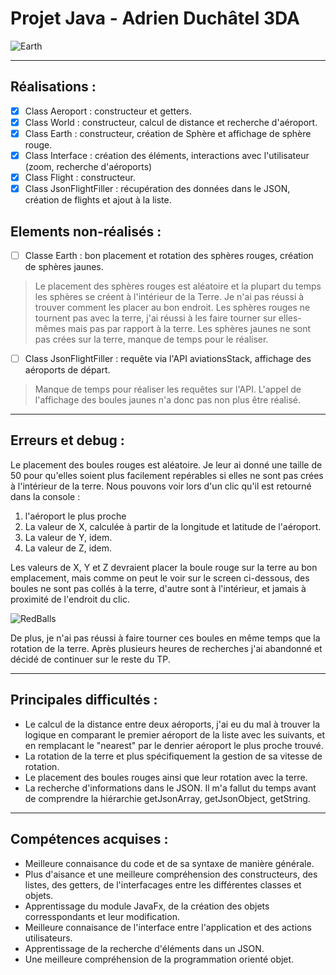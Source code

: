 # Projet Java - Adrien Duchâtel 3DA

![Earth](https://user-images.githubusercontent.com/97739867/150701543-a12090eb-45d5-4618-8c7a-9184087933b6.PNG)

----

## Réalisations : 
- [x] Class Aeroport         : constructeur et getters.
- [x] Class World            : constructeur, calcul de distance et recherche d'aéroport.
- [x] Class Earth            : constructeur, création de Sphère et affichage de sphère rouge.
- [x] Class Interface        : création des éléments, interactions avec l'utilisateur (zoom, recherche d'aéroports)
- [x] Class Flight           : constructeur.
- [x] Class JsonFlightFiller : récupération des données dans le JSON, création de flights et ajout à la liste.

## Elements non-réalisés : 
- [ ] Classe Earth           : bon placement et rotation des sphères rouges, création de sphères jaunes.
> Le placement des sphères rouges est aléatoire et la plupart du temps les sphères se créent à l'intérieur de la Terre. Je n'ai pas réussi à trouver comment les placer au bon endroit.
> Les sphères rouges ne tournent pas avec la terre, j'ai réussi à les faire tourner sur elles-mêmes mais pas par rapport à la terre.
> Les sphères jaunes ne sont pas crées sur la terre, manque de temps pour le réaliser.
- [ ] Class JsonFlightFiller : requête via l'API aviationsStack, affichage des aéroports de départ.
> Manque de temps pour réaliser les requêtes sur l'API.
> L'appel de l'affichage des boules jaunes n'a donc pas non plus être réalisé.

----

## Erreurs et debug : 
Le placement des boules rouges est aléatoire. Je leur ai donné une taille de 50 pour qu'elles soient plus facilement repérables si elles ne sont pas crées à l'intérieur de la terre.
Nous pouvons voir lors d'un clic qu'il est retourné dans la console :
 1. l'aéroport le plus proche
 2. La valeur de X, calculée à partir de la longitude et latitude de l'aéroport.
 3. La valeur de Y, idem.
 4. La valeur de Z, idem.

Les valeurs de X, Y et Z devraient placer la boule rouge sur la terre au bon emplacement, mais comme on peut le voir sur le screen ci-dessous, des boules ne sont pas collés à la terre, d'autre sont à l'intérieur, et jamais à proximité de l'endroit du clic.

![RedBalls](https://user-images.githubusercontent.com/97739867/150701642-2b95dc65-7e3f-411a-a0d8-d627af885b2f.PNG)

De plus, je n'ai pas réussi à faire tourner ces boules en même temps que la rotation de la terre.
Après plusieurs heures de recherches j'ai abandonné et décidé de continuer sur le reste du TP.

----

## Principales difficultés : 
 - Le calcul de la distance entre deux aéroports, j'ai eu du mal à trouver la logique en comparant le premier aéroport de la liste avec les suivants, et en remplacant le "nearest" par le denrier aéroport le plus proche trouvé.
 - La rotation de la terre et plus spécifiquement la gestion de sa vitesse de rotation. 
 - Le placement des boules rouges ainsi que leur rotation avec la terre.
 - La recherche d'informations dans le JSON. Il m'a fallut du temps avant de comprendre la hiérarchie getJsonArray, getJsonObject, getString.

----

## Compétences acquises :
- Meilleure connaisance du code et de sa syntaxe de manière générale.
- Plus d'aisance et une meilleure compréhension des constructeurs, des listes, des getters, de l'interfacages entre les différentes classes et objets.
- Apprentissage du module JavaFx, de la création des objets corresspondants et leur modification.
- Meilleure connaisance de l'interface entre l'application et des actions utilisateurs.
- Apprentissage de la recherche d'éléments dans un JSON.
- Une meilleure compréhension de la programmation orienté objet.
